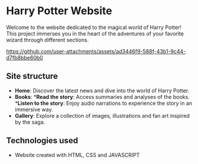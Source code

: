 # Harry Potter Website

Welcome to the website dedicated to the magical world of Harry Potter! This project immerses you in the heart of the adventures of your favorite wizard through different sections.

https://github.com/user-attachments/assets/ad3446f9-588f-43b1-9c44-d7fb8bbe60b0


## Site structure

- **Home**: Discover the latest news and dive into the world of Harry Potter.
- **Books**:
  ***Read the story**: Access summaries and analyses of the books.
  ***Listen to the story**: Enjoy audio narrations to experience the story in an immersive way.
- **Gallery**: Explore a collection of images, illustrations and fan art inspired by the saga.

## Technologies used

- Website created with HTML, CSS and JAVASCRIPT

